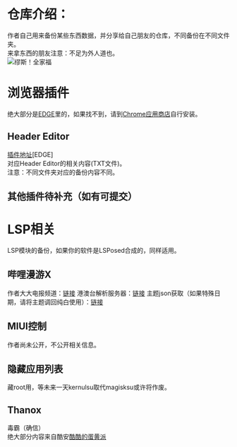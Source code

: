 # 仓库介绍：
作者自己用来备份某些东西数据，并分享给自己朋友的仓库，不同备份在不同文件夹。
<br>来拿东西的朋友注意：不足为外人道也。
<br> ![缪斯！全家福](https://link.jscdn.cn/sharepoint/aHR0cHM6Ly9scnJoLW15LnNoYXJlcG9pbnQuY29tLzppOi9nL3BlcnNvbmFsL3hpYW5neXUyMjMzX2xycmhfb25taWNyb3NvZnRfY29tL0ViTFh6Z3FKeGFKTXB4ZC1COWRDYVJNQmFzdWRxMU92S21mN2JnSmtCckoxSWc_ZT1PZUp0anM.jpg)
# 浏览器插件
绝大部分是[EDGE](https://microsoftedge.microsoft.com/addons/Microsoft-Edge-Extensions-Home)里的，如果找不到，请到[Chrome应用商店](https://chrome.google.com/webstore)自行安装。
## Header Editor
[插件地址](https://microsoftedge.microsoft.com/addons/detail/header-editor/afopnekiinpekooejpchnkgfffaeceko)[EDGE]
<br>对应Header Editor的相关内容(TXT文件)。
<br>注意：不同文件夹对应的备份内容不同。
## 其他插件待补充（如有可提交）
# LSP相关
LSP模块的备份，如果你的软件是LSPosed合成的，同样适用。
## 哔哩漫游X
作者大大电报频道：[链接](t.me/bb_show)
港澳台解析服务器：[链接](https://github.com/yujincheng08/BiliRoaming/wiki/%E5%85%AC%E5%85%B1%E8%A7%A3%E6%9E%90%E6%9C%8D%E5%8A%A1%E5%99%A8
)
主题json获取（如果特殊日期，请将主题调回纯白使用）：[链接](https://github.com/Rovniced/bilibili-skin)
## MIUI控制
作者尚未公开，不公开相关信息。
## 隐藏应用列表
藏root用，等未来一天kernulsu取代magisksu或许将作废。
## Thanox
毒霸（确信）
<br>绝大部分内容来自酷安[酷酷的蛋黄派](https://www.coolapk.com/feed/43697339?shareKey=ZTQ4NDMyZTc3YjZmNjQwNzUwOGM~&shareUid=3381997&shareFrom=com.coolapk.market_13.0.1)
